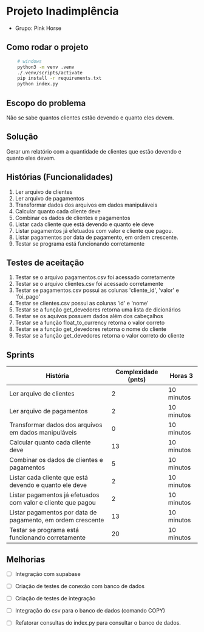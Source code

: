 # Projeto Inadimplência

- Grupo: Pink Horse

## Como rodar o projeto

```bash
    # windows
    python3 -m venv .venv
    ./.venv/scripts/activate
    pip install -r requirements.txt
    python index.py
```

## Escopo do problema

Não se sabe quantos clientes estão devendo e quanto eles devem.

## Solução

Gerar um relatório com a quantidade de clientes que estão devendo e quanto eles devem.

## Histórias (Funcionalidades)

1. Ler arquivo de clientes
2. Ler arquivo de pagamentos
3. Transformar dados dos arquivos em dados manipuláveis
4. Calcular quanto cada cliente deve
5. Combinar os dados de clientes e pagamentos
6. Listar cada cliente que está devendo e quanto ele deve
7. Listar pagamentos já efetuados com valor e cliente que pagou.
8. Listar pagamentos por data de pagamento, em ordem crescente.
9. Testar se programa está funcionando corretamente

## Testes de aceitação

1. Testar se o arquivo pagamentos.csv foi acessado corretamente
2. Testar se o arquivo clientes.csv foi acessado corretamente
3. Testar se pagamentos.csv possui as colunas 'cliente_id', 'valor' e 'foi_pago'
4. Testar se clientes.csv possui as colunas 'id' e 'nome'
5. Testar se a função get_devedores retorna uma lista de dicionários
6. Testar se os aquivos possuem dados além dos cabeçalhos
7. Testar se a função float_to_currency retorna o valor correto
8. Testar se a função get_devedores retorna o nome do cliente
9. Testar se a função get_devedores retorna o valor correto do cliente

## Sprints

| História | Complexidade (pnts)| Horas 3 |
| -------- | -------- | -------- |
| Ler arquivo de clientes   | 2     | 10 minutos     |
| Ler arquivo de pagamentos   | 2     | 10 minutos     |
| Transformar dados dos arquivos em dados manipuláveis    | 0     | 10 minutos     |
| Calcular quanto cada cliente deve    | 13     | 10 minutos     |
| Combinar os dados de clientes e pagamentos    | 5    | 10 minutos     |
| Listar cada cliente que está devendo e quanto ele deve    | 2     | 10 minutos     |
| Listar pagamentos já efetuados com valor e cliente que pagou    | 2     | 10 minutos     |
| Listar pagamentos por data de pagamento, em ordem crescente    | 13     | 10 minutos     |
| Testar se programa está funcionando corretamente    | 20    | 10 minutos     |

## Melhorias

- [ ] Integração com supabase

- [ ] Criação de testes de conexão com banco de dados
- [ ] Criação de testes de integração

- [ ] Integração do csv para o banco de dados (comando COPY)
- [ ] Refatorar consultas do index.py para consultar o banco de dados.
